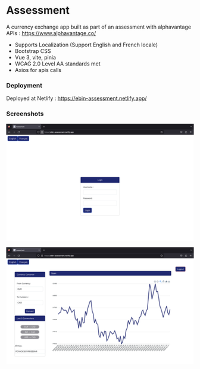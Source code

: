 # Assessment

A currency exchange app built as part of an assessment with alphavantage APIs : https://www.alphavantage.co/

*   Supports Localization (Support English and French locale)
*   Bootstrap CSS
*   Vue 3, vite, pinia
*   WCAG 2.0 Level AA standards met
*   Axios for apis calls

### Deployment

Deployed at Netlify : https://ebin-assessment.netlify.app/

### Screenshots

![HomePage](/screenshots/screenshot1.png?raw=true "HomePage")


![currencyConversion](/screenshots/screenshot2.png?raw=true "currencyConversion")
```
